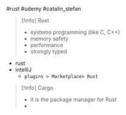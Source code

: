 #rust  #udemy  #catalin_stefan

>[!info] Rust
>- systems programming (like C, C++)
>- memory safety
>- performance
>- strongly typed


- rust
- intelliJ
	- `plugins > Marketplace> Rust`

>[!info] Cargo
>- it is the package manager for Rust
>- 









